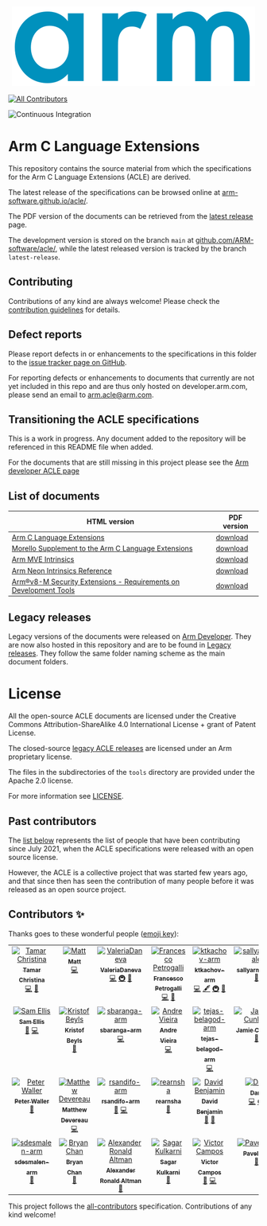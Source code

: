 <!-- SPDX-FileCopyrightText: Copyright 2021-2023 Arm Limited and/or its affiliates <open-source-office@arm.com> -->
<!-- CC-BY-SA-4.0 AND Apache-Patent-License -->
<!-- See LICENSE.md file for details -->
<div align="center">
   <img id="index_logo" src="Arm_logo_blue_RGB.svg" />
</div>

<!-- ALL-CONTRIBUTORS-BADGE:START - Do not remove or modify this section -->
[![All Contributors](https://img.shields.io/badge/all_contributors-28-orange.svg?style=flat-square)](#contributors-)
<!-- ALL-CONTRIBUTORS-BADGE:END -->
![Continuous Integration](https://github.com/ARM-software/acle/actions/workflows/ci.yml/badge.svg)

# Arm C Language Extensions

This repository contains the source material from which the
specifications for the Arm C Language Extensions (ACLE) are derived.

The latest release of the specifications can be browsed online at
[arm-software.github.io/acle/](https://arm-software.github.io/acle/).

The PDF version of the documents can be retrieved from the [latest
release](https://github.com/ARM-software/acle/releases/latest) page.

The development version is stored on the branch `main` at
[github.com/ARM-software/acle/](https://github.com/ARM-software/acle/),
while the latest released version is tracked by the branch
`latest-release`.

## Contributing

Contributions of any kind are always welcome! Please check the
[contribution guidelines](CONTRIBUTING.md) for details.

## Defect reports

Please report defects in or enhancements to the specifications in this folder to
the [issue tracker page on
GitHub](https://github.com/ARM-software/acle/issues).

For reporting defects or enhancements to documents that currently are not yet
included in this repo and are thus only hosted on developer.arm.com, please send
an email to arm.acle@arm.com.

## Transitioning the ACLE specifications

This is a work in progress. Any document added to the repository will
be referenced in this README file when added.

For the documents that are still missing in this project please see
the [Arm developer ACLE
page](https://developer.arm.com/architectures/system-architectures/software-standards/acle)


## List of documents

HTML version                                                                                                  | PDF version
---                                                                                                           | ---
[Arm C Language Extensions](https://arm-software.github.io/acle/main/)                                        | [download](https://github.com/ARM-software/acle/releases/latest)
[Morello Supplement to the Arm C Language Extensions](https://arm-software.github.io/acle/morello/)           | [download](https://github.com/ARM-software/acle/releases/latest)
[Arm MVE Intrinsics](https://arm-software.github.io/acle/mve_intrinsics/)                                     | [download](https://github.com/ARM-software/acle/releases/latest)
[Arm Neon Intrinsics Reference](https://arm-software.github.io/acle/neon_intrinsics/)                         | [download](https://github.com/ARM-software/acle/releases/latest)
[Arm®v8-M Security Extensions - Requirements on Development Tools](https://arm-software.github.io/acle/cmse/) | [download](https://github.com/ARM-software/acle/releases/latest)

## Legacy releases

Legacy versions of the documents were released on [Arm Developer](https://developer.arm.com).
They are now also hosted in this repository and are to be found in [Legacy releases](legacyreleases/README.md).
They follow the same folder naming scheme as the main document folders.

# License

All the open-source ACLE documents are licensed under the Creative
Commons Attribution-ShareAlike 4.0 International License + grant
of Patent License.

The closed-source [legacy ACLE releases](legacyreleases/README.md) are
licensed under an Arm proprietary license.

The files in the subdirectories of the `tools` directory are provided
under the Apache 2.0 license.

For more information see [LICENSE](LICENSE.md).

## Past contributors

The [list below](#contributors) represents the list of people that
have been contributing since July 2021, when the ACLE specifications
were released with an open source license.

However, the ACLE is a collective project that was started few years
ago, and that since then has seen the contribution of many people
before it was released as an open source project.

## Contributors ✨

Thanks goes to these wonderful people ([emoji key](https://allcontributors.org/docs/en/emoji-key)):

<!-- ALL-CONTRIBUTORS-LIST:START - Do not remove or modify this section -->
<!-- prettier-ignore-start -->
<!-- markdownlint-disable -->
<table>
  <tbody>
    <tr>
      <td align="center" valign="top" width="14.28%"><a href="https://github.com/TamarChristinaArm"><img src="https://avatars.githubusercontent.com/u/48126768?v=4?s=100" width="100px;" alt="Tamar Christina"/><br /><sub><b>Tamar Christina</b></sub></a><br /><a href="https://github.com/ARM-software/acle/commits?author=TamarChristinaArm" title="Code">💻</a> <a href="https://github.com/ARM-software/acle/pulls?q=is%3Apr+reviewed-by%3ATamarChristinaArm" title="Reviewed Pull Requests">👀</a></td>
      <td align="center" valign="top" width="14.28%"><a href="https://github.com/MattPD"><img src="https://avatars.githubusercontent.com/u/130135?v=4?s=100" width="100px;" alt="Matt"/><br /><sub><b>Matt</b></sub></a><br /><a href="https://github.com/ARM-software/acle/commits?author=MattPD" title="Code">💻</a></td>
      <td align="center" valign="top" width="14.28%"><a href="https://github.com/ValeriaDaneva"><img src="https://avatars.githubusercontent.com/u/90907783?v=4?s=100" width="100px;" alt="ValeriaDaneva"/><br /><sub><b>ValeriaDaneva</b></sub></a><br /><a href="https://github.com/ARM-software/acle/commits?author=ValeriaDaneva" title="Code">💻</a> <a href="#infra-ValeriaDaneva" title="Infrastructure (Hosting, Build-Tools, etc)">🚇</a> <a href="https://github.com/ARM-software/acle/pulls?q=is%3Apr+reviewed-by%3AValeriaDaneva" title="Reviewed Pull Requests">👀</a></td>
      <td align="center" valign="top" width="14.28%"><a href="http://tubafranz.me/"><img src="https://avatars.githubusercontent.com/u/25690309?v=4?s=100" width="100px;" alt="Francesco Petrogalli"/><br /><sub><b>Francesco Petrogalli</b></sub></a><br /><a href="https://github.com/ARM-software/acle/commits?author=fpetrogalli" title="Code">💻</a> <a href="https://github.com/ARM-software/acle/pulls?q=is%3Apr+reviewed-by%3Afpetrogalli" title="Reviewed Pull Requests">👀</a></td>
      <td align="center" valign="top" width="14.28%"><a href="https://github.com/ktkachov-arm"><img src="https://avatars.githubusercontent.com/u/74917949?v=4?s=100" width="100px;" alt="ktkachov-arm"/><br /><sub><b>ktkachov-arm</b></sub></a><br /><a href="https://github.com/ARM-software/acle/commits?author=ktkachov-arm" title="Code">💻</a> <a href="#content-ktkachov-arm" title="Content">🖋</a> <a href="#infra-ktkachov-arm" title="Infrastructure (Hosting, Build-Tools, etc)">🚇</a> <a href="https://github.com/ARM-software/acle/pulls?q=is%3Apr+reviewed-by%3Aktkachov-arm" title="Reviewed Pull Requests">👀</a></td>
      <td align="center" valign="top" width="14.28%"><a href="https://github.com/sallyarmneale"><img src="https://avatars.githubusercontent.com/u/56446080?v=4?s=100" width="100px;" alt="sallyarmneale"/><br /><sub><b>sallyarmneale</b></sub></a><br /><a href="https://github.com/ARM-software/acle/pulls?q=is%3Apr+reviewed-by%3Asallyarmneale" title="Reviewed Pull Requests">👀</a></td>
      <td align="center" valign="top" width="14.28%"><a href="https://github.com/statham-arm"><img src="https://avatars.githubusercontent.com/u/54840944?v=4?s=100" width="100px;" alt="Simon Tatham"/><br /><sub><b>Simon Tatham</b></sub></a><br /><a href="https://github.com/ARM-software/acle/pulls?q=is%3Apr+reviewed-by%3Astatham-arm" title="Reviewed Pull Requests">👀</a></td>
    </tr>
    <tr>
      <td align="center" valign="top" width="14.28%"><a href="https://github.com/sam-ellis"><img src="https://avatars.githubusercontent.com/u/6695726?v=4?s=100" width="100px;" alt="Sam Ellis"/><br /><sub><b>Sam Ellis</b></sub></a><br /><a href="https://github.com/ARM-software/acle/pulls?q=is%3Apr+reviewed-by%3Asam-ellis" title="Reviewed Pull Requests">👀</a> <a href="https://github.com/ARM-software/acle/commits?author=sam-ellis" title="Code">💻</a></td>
      <td align="center" valign="top" width="14.28%"><a href="https://github.com/kbeyls"><img src="https://avatars.githubusercontent.com/u/19591946?v=4?s=100" width="100px;" alt="Kristof Beyls"/><br /><sub><b>Kristof Beyls</b></sub></a><br /><a href="https://github.com/ARM-software/acle/pulls?q=is%3Apr+reviewed-by%3Akbeyls" title="Reviewed Pull Requests">👀</a></td>
      <td align="center" valign="top" width="14.28%"><a href="https://github.com/sbaranga-arm"><img src="https://avatars.githubusercontent.com/u/24250117?v=4?s=100" width="100px;" alt="sbaranga-arm"/><br /><sub><b>sbaranga-arm</b></sub></a><br /><a href="https://github.com/ARM-software/acle/commits?author=sbaranga-arm" title="Code">💻</a></td>
      <td align="center" valign="top" width="14.28%"><a href="https://github.com/avieira-arm"><img src="https://avatars.githubusercontent.com/u/68072104?v=4?s=100" width="100px;" alt="Andre Vieira"/><br /><sub><b>Andre Vieira</b></sub></a><br /><a href="https://github.com/ARM-software/acle/commits?author=avieira-arm" title="Code">💻</a></td>
      <td align="center" valign="top" width="14.28%"><a href="https://github.com/tejas-belagod-arm"><img src="https://avatars.githubusercontent.com/u/92718852?v=4?s=100" width="100px;" alt="tejas-belagod-arm"/><br /><sub><b>tejas-belagod-arm</b></sub></a><br /><a href="https://github.com/ARM-software/acle/commits?author=tejas-belagod-arm" title="Code">💻</a></td>
      <td align="center" valign="top" width="14.28%"><a href="https://github.com/JamieCunliffe"><img src="https://avatars.githubusercontent.com/u/29557119?v=4?s=100" width="100px;" alt="Jamie Cunliffe"/><br /><sub><b>Jamie Cunliffe</b></sub></a><br /><a href="https://github.com/ARM-software/acle/issues?q=author%3AJamieCunliffe" title="Bug reports">🐛</a></td>
      <td align="center" valign="top" width="14.28%"><a href="https://github.com/georges-arm"><img src="https://avatars.githubusercontent.com/u/93212071?v=4?s=100" width="100px;" alt="George Steed"/><br /><sub><b>George Steed</b></sub></a><br /><a href="https://github.com/ARM-software/acle/commits?author=georges-arm" title="Code">💻</a> <a href="https://github.com/ARM-software/acle/pulls?q=is%3Apr+reviewed-by%3Ageorges-arm" title="Reviewed Pull Requests">👀</a></td>
    </tr>
    <tr>
      <td align="center" valign="top" width="14.28%"><a href="https://github.com/peterwaller-arm"><img src="https://avatars.githubusercontent.com/u/52030119?v=4?s=100" width="100px;" alt="Peter Waller"/><br /><sub><b>Peter Waller</b></sub></a><br /><a href="https://github.com/ARM-software/acle/pulls?q=is%3Apr+reviewed-by%3Apeterwaller-arm" title="Reviewed Pull Requests">👀</a></td>
      <td align="center" valign="top" width="14.28%"><a href="https://github.com/MDevereau"><img src="https://avatars.githubusercontent.com/u/81567778?v=4?s=100" width="100px;" alt="Matthew Devereau"/><br /><sub><b>Matthew Devereau</b></sub></a><br /><a href="https://github.com/ARM-software/acle/commits?author=MDevereau" title="Code">💻</a></td>
      <td align="center" valign="top" width="14.28%"><a href="https://github.com/rsandifo-arm"><img src="https://avatars.githubusercontent.com/u/28043039?v=4?s=100" width="100px;" alt="rsandifo-arm"/><br /><sub><b>rsandifo-arm</b></sub></a><br /><a href="https://github.com/ARM-software/acle/pulls?q=is%3Apr+reviewed-by%3Arsandifo-arm" title="Reviewed Pull Requests">👀</a> <a href="https://github.com/ARM-software/acle/commits?author=rsandifo-arm" title="Code">💻</a></td>
      <td align="center" valign="top" width="14.28%"><a href="https://github.com/rearnsha"><img src="https://avatars.githubusercontent.com/u/57798236?v=4?s=100" width="100px;" alt="rearnsha"/><br /><sub><b>rearnsha</b></sub></a><br /><a href="https://github.com/ARM-software/acle/pulls?q=is%3Apr+reviewed-by%3Arearnsha" title="Reviewed Pull Requests">👀</a></td>
      <td align="center" valign="top" width="14.28%"><a href="https://davidben.net"><img src="https://avatars.githubusercontent.com/u/109690?v=4?s=100" width="100px;" alt="David Benjamin"/><br /><sub><b>David Benjamin</b></sub></a><br /><a href="https://github.com/ARM-software/acle/issues?q=author%3Adavidben" title="Bug reports">🐛</a> <a href="https://github.com/ARM-software/acle/pulls?q=is%3Apr+reviewed-by%3Adavidben" title="Reviewed Pull Requests">👀</a></td>
      <td align="center" valign="top" width="14.28%"><a href="https://github.com/DanielKristofKiss"><img src="https://avatars.githubusercontent.com/u/4526629?v=4?s=100" width="100px;" alt="Dani"/><br /><sub><b>Dani</b></sub></a><br /><a href="https://github.com/ARM-software/acle/commits?author=DanielKristofKiss" title="Code">💻</a> <a href="#infra-DanielKristofKiss" title="Infrastructure (Hosting, Build-Tools, etc)">🚇</a></td>
      <td align="center" valign="top" width="14.28%"><a href="https://github.com/stuij"><img src="https://avatars.githubusercontent.com/u/192309?v=4?s=100" width="100px;" alt="Ties Stuij"/><br /><sub><b>Ties Stuij</b></sub></a><br /><a href="https://github.com/ARM-software/acle/pulls?q=is%3Apr+reviewed-by%3Astuij" title="Reviewed Pull Requests">👀</a></td>
    </tr>
    <tr>
      <td align="center" valign="top" width="14.28%"><a href="https://github.com/sdesmalen-arm"><img src="https://avatars.githubusercontent.com/u/36851054?v=4?s=100" width="100px;" alt="sdesmalen-arm"/><br /><sub><b>sdesmalen-arm</b></sub></a><br /><a href="https://github.com/ARM-software/acle/pulls?q=is%3Apr+reviewed-by%3Asdesmalen-arm" title="Reviewed Pull Requests">👀</a></td>
      <td align="center" valign="top" width="14.28%"><a href="https://github.com/bryanpkc"><img src="https://avatars.githubusercontent.com/u/7143326?v=4?s=100" width="100px;" alt="Bryan Chan"/><br /><sub><b>Bryan Chan</b></sub></a><br /><a href="https://github.com/ARM-software/acle/pulls?q=is%3Apr+reviewed-by%3Abryanpkc" title="Reviewed Pull Requests">👀</a></td>
      <td align="center" valign="top" width="14.28%"><a href="https://pthariensflame.wordpress.com"><img src="https://avatars.githubusercontent.com/u/1847577?v=4?s=100" width="100px;" alt="Alexander Ronald Altman"/><br /><sub><b>Alexander Ronald Altman</b></sub></a><br /><a href="https://github.com/ARM-software/acle/pulls?q=is%3Apr+reviewed-by%3Apthariensflame" title="Reviewed Pull Requests">👀</a></td>
      <td align="center" valign="top" width="14.28%"><a href="https://github.com/sagarkulkarni19"><img src="https://avatars.githubusercontent.com/u/24480535?v=4?s=100" width="100px;" alt="Sagar Kulkarni"/><br /><sub><b>Sagar Kulkarni</b></sub></a><br /><a href="https://github.com/ARM-software/acle/pulls?q=is%3Apr+reviewed-by%3Asagarkulkarni19" title="Reviewed Pull Requests">👀</a></td>
      <td align="center" valign="top" width="14.28%"><a href="https://www.linkedin.com/in/vhscampos"><img src="https://avatars.githubusercontent.com/u/3412620?v=4?s=100" width="100px;" alt="Victor Campos"/><br /><sub><b>Victor Campos</b></sub></a><br /><a href="https://github.com/ARM-software/acle/commits?author=vhscampos" title="Documentation">📖</a> <a href="https://github.com/ARM-software/acle/commits?author=vhscampos" title="Code">💻</a></td>
      <td align="center" valign="top" width="14.28%"><a href="https://github.com/ilinpv"><img src="https://avatars.githubusercontent.com/u/61020334?v=4?s=100" width="100px;" alt="Pavel Iliin"/><br /><sub><b>Pavel Iliin</b></sub></a><br /><a href="https://github.com/ARM-software/acle/pulls?q=is%3Apr+reviewed-by%3Ailinpv" title="Reviewed Pull Requests">👀</a></td>
      <td align="center" valign="top" width="14.28%"><a href="https://lenary.co.uk"><img src="https://avatars.githubusercontent.com/u/14548?v=4?s=100" width="100px;" alt="Sam Elliott"/><br /><sub><b>Sam Elliott</b></sub></a><br /><a href="https://github.com/ARM-software/acle/pulls?q=is%3Apr+reviewed-by%3Alenary" title="Reviewed Pull Requests">👀</a> <a href="https://github.com/ARM-software/acle/commits?author=lenary" title="Code">💻</a></td>
    </tr>
  </tbody>
</table>

<!-- markdownlint-restore -->
<!-- prettier-ignore-end -->

<!-- ALL-CONTRIBUTORS-LIST:END -->

This project follows the [all-contributors](https://github.com/all-contributors/all-contributors) specification. Contributions of any kind welcome!
